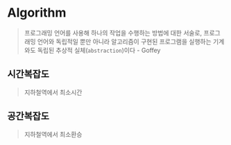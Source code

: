 # Algorithm

> 프로그래밍 언어를 사용해 하나의 작업을 수행하는 방법에 대한 서술로, 프로그래밍 언어와 독립적일 뿐만 아니라 알고리즘이 구현된 프로그램을 실행하는 기계와도 독립된 추상적 실체(`abstraction`)이다 - Goffey

## 시간복잡도

> 지하철역에서 최소시간

## 공간복잡도

> 지하철역에서 최소환승